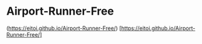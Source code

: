 # Airport-Runner-Free
(https://eitoi.github.io/Airport-Runner-Free/) [https://eitoi.github.io/Airport-Runner-Free/] 
